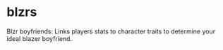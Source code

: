 # blzrs

Blzr boyfriends: Links players stats to character traits to determine your ideal blazer boyfriend.
